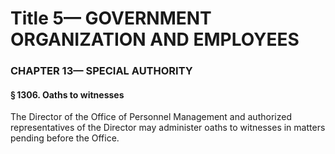 
# Title 5— GOVERNMENT ORGANIZATION AND EMPLOYEES
### CHAPTER 13— SPECIAL AUTHORITY
#### § 1306. Oaths to witnesses

The Director of the Office of Personnel Management and authorized representatives of the Director may administer oaths to witnesses in matters pending before the Office.
